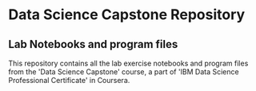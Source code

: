 # Data Science Capstone Repository

## Lab Notebooks and program files

This repository contains all the lab exercise notebooks and program files from the 'Data Science Capstone' course, a part of 'IBM Data Science Professional Certificate' in Coursera.
